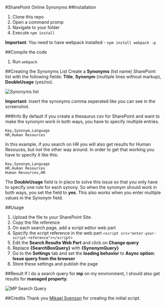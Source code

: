 #SharePoint Online Synonyms
##Installation
1. Clone this repo
2. Open a command promp
3. Navigate to your folder
4. Execute
``
npm install
``

**Important**: You need to have webpack installed - ``npm install webpack -p``

##Compile the code
1. Run
``
webpack
``

##Creating the Synonyms List
Create a **Synonyms** (list name) SharePoint list with the following fields: **Title**, **Synonym** (multiple lines without markup), **DoubleUsage** (yes/no).

![Synonyms list](https://raw.githubusercontent.com/estruyf/blog/master/SPO-Synonyms/synonym-list.png "Synonyms list")

**Important**: insert the synonyms comma seperated like you can see in the screenshot.

###Info
By default if you create a thesaurus csv for SharePoint and want to make the synonym work in both ways, you have to specify multiple entries. 

```
Key,Synonym,Language   
HR,Human Resources
```

In this example, if you search on HR you will also get results for Human Resouces, but not the other way around. In order to get that working you have to specify it like this:

```
Key,Synonym,Language   
HR,Human Resources  
Human Resources,HR
```

The **DoubleUsage** field is in place to solve this issue so that you only have to specify one rule for each synony. So when the synonym should work in both ways, you set the field to **yes**. This also works when you enter multiple values in the Synonym field.

##Usage
1. Upload the file to your SharePoint Site.
2. Copy the file reference
3. On each search page, add a script editor web part
4. Specify the script reference in the web part ``<script src="enter-your-script-reference"></script>``
5. Edit the **Search Results Web Part** and click on **Change query**
6. Replace **{SearchBoxQuery}** with **{SynonymQuery}**
7. Go to the **Settings** tab and set the **loading behavior** to **Async option: Issue query from the browser**
8. Store these settings and publish the page

##Result
If I do a search query for **mp** on my environment, I should also get results for **managed property**.

![MP Search Query](/screenshots/example.png)

##Credits
Thank you [Mikael Svenson](https://twitter.com/mikaelsvenson) for creating the initial script.